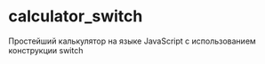 # calculator_switch

Простейший калькулятор на языке JavaScript с использованием конструкции switch


